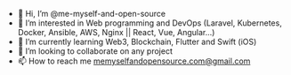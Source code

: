 - 👋 Hi, I’m @me-myself-and-open-source
- 👀 I’m interested in Web programming and DevOps (Laravel, Kubernetes, Docker, Ansible, AWS, Nginx || React, Vue, Angular...)
- 🌱 I’m currently learning Web3, Blockchain, Flutter and Swift (iOS)
- 💞️ I’m looking to collaborate on any project
- 📫 How to reach me memyselfandopensource.com@gmail.com
